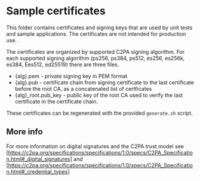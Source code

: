 # Sample certificates

This folder contains certificates and signing keys that are used by unit tests and sample applications.  The certificates are not intended for production use.  

The certificates are organized by supported C2PA signing algorithm.  For each supported signing algorithm (ps256, ps384, ps512, es256, es256k, es384, Ees512, ed25519) there are three files.
* {alg}.pem - private signing key in PEM format
* {alg}.pub - certificate chain from signing certificate to the last certificate before the root CA, as a concatenated list of certficates
* {alg}_root.pub_key - public key of the root CA used to verify the last certificate in the certificate chain.

These certificates can be regenerated with the provided `generate.sh` script.

## More info

For more information on digital signatures and the C2PA trust model see  [https://c2pa.org/specifications/specifications/1.0/specs/C2PA_Specification.html#_digital_signatures] and [https://c2pa.org/specifications/specifications/1.0/specs/C2PA_Specification.html#_credential_types]
